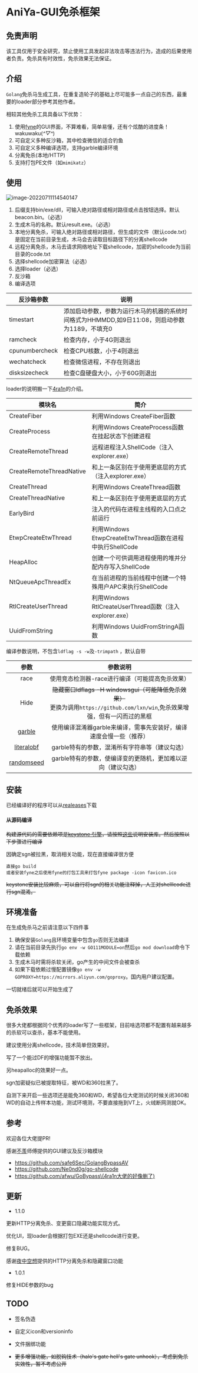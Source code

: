 # AniYa-GUI免杀框架

## 免责声明

该工具仅用于安全研究，禁止使用工具发起非法攻击等违法行为，造成的后果使用者负责。免杀具有时效性，免杀效果无法保证。

## 介绍

`Golang`免杀马生成工具，在重复造轮子的基础上尽可能多一点自己的东西，最重要的loader部分参考其他作者。

相较其他免杀工具具备以下优势：

1. 使用[fyne](https://github.com/fyne-io/fyne)的GUI界面，不算难看，简单易懂，还有个炫酷的进度条！wakuwaku(*^▽^*)
2. 可自定义多种反沙箱，其中检查微信的适合钓鱼
3. 可自定义多种编译选项，支持garble编译环境
4. 分离免杀(本地/HTTP)
5. 支持打包PE文件（如`mimikatz`）

## 使用

![image-20220711114540147](https://github.com/piiperxyz/AniYa/blob/main/img/Snipaste_2022-07-22_18-00-40.jpg)

1. 后缀支持bin/exe/dll，可输入绝对路径或相对路径或点击按钮选择。默认beacon.bin。（必选）
2. 生成木马的名称。默认result.exe。（必选）
3. 本地分离免杀，可输入绝对路径或相对路径，但生成的文件（默认code.txt）是固定在当前目录生成，木马会去读取目标路径下的分离shellcode
4. 远程分离免杀，木马去请求网络地址下载shellcode，加密的shellcode为当前目录的code.txt
6. 选择shellcode加密算法（必选）
7. 选择loader（必选）
8. 反沙箱
9. 编译选项

| 反沙箱参数     | 说明                                                         |
| -------------- | ------------------------------------------------------------ |
| timestart      | 添加启动参数，参数为运行木马的机器的系统时间格式为HHMMDD,如9日11:08，则启动参数为1189，不填充0 |
| ramcheck       | 检查内存，小于4G则退出                                       |
| cpunumbercheck | 检查CPU核数，小于4则退出                                     |
| wechatcheck    | 检查微信进程，不存在则退出                                   |
| disksizecheck  | 检查C盘硬盘大小，小于60G则退出                               |

loader的说明搬一下[4ra1n](https://github.com/4ra1n)的介绍。

| 模块名                   | 简介                                                     |
| ------------------------ | -------------------------------------------------------- |
| CreateFiber              | 利用Windows CreateFiber函数                              |
| CreateProcess            | 利用Windows CreateProcess函数在挂起状态下创建进程        |
| CreateRemoteThread       | 远程进程注入ShellCode（注入explorer.exe）                |
| CreateRemoteThreadNative | 和上一条区别在于使用更底层的方式（注入explorer.exe）     |
| CreateThread             | 利用Windows CreateThread函数                             |
| CreateThreadNative       | 和上一条区别在于使用更底层的方式                         |
| EarlyBird                | 注入的代码在进程主线程的入口点之前运行                   |
| EtwpCreateEtwThread      | 利用Windows EtwpCreateEtwThread函数在进程中执行ShellCode |
| HeapAlloc                | 创建一个可供调用进程使用的堆并分配内存写入ShellCode      |
| NtQueueApcThreadEx       | 在当前进程的当前线程中创建一个特殊用户APC来执行ShellCode |
| RtlCreateUserThread      | 利用Windows RtlCreateUserThread函数（注入explorer.exe）  |
| UuidFromString           | 利用Windows UuidFromStringA函数                          |

编译参数说明，不包含`ldflag -s -w`及`-trimpath` ，默认自带

|                             参数                             |                           参数说明                           |
| :----------------------------------------------------------: | :----------------------------------------------------------: |
|                             race                             |       使用竞态检测器-race进行编译（可能提高免杀效果）        |
|                             Hide                             | ~~隐藏窗口ldflags -H windowsgui（可能降低免杀效果）~~<br>更换为调用`https://github.com/lxn/win`,免杀效果增强，但有一闪而过的黑框 |
|        [garble](https://github.com/burrowers/garble)         | 使用编译混淆器garble来编译，需事先安装好，编译速度会慢一些（推荐） |
| [literalobf](https://github.com/burrowers/garble#literal-obfuscation) |        garble特有的参数，混淆所有字符串等（建议勾选）        |
| [randomseed](https://github.com/burrowers/garble#determinism-and-seeds) | garble特有的参数，使编译变的更随机，更加难以逆向（建议勾选） |

## 安装

已经编译好的程序可以从[realeases](https://github.com/piiperxyz/AniYa/releases)下载

#### 从源码编译

~~构建源代码的需要依赖项是[keystone 引擎](https://github.com/keystone-engine/keystone)，请按照[这些](https://github.com/keystone-engine/keystone/blob/master/docs/COMPILE.md)说明安装库。然后按照以下步骤进行编译~~

因确定sgn被拉黑，取消相关功能，现在直接编译很方便
```
直接go build
或者安装fyne之后使用fyne的打包工具来打包fyne package -icon favicon.ico
```

~~keystone安装比较麻烦，可以自行将sgn的相关功能注释掉，人工对shelllcode进行sgn混淆。~~

## 环境准备

在生成免杀马之前请注意以下四件事

1. 确保安装`Golang`且环境变量中包含`go`否则无法编译
2. 请在当前目录先执行`go env -w GO111MODULE=on`然后`go mod download`命令下载依赖
3. 生成木马时需将杀软关闭，go产生的中间文件会被查杀
4. 如果下载依赖过慢配置镜像`go env -w GOPROXY=https://mirrors.aliyun.com/goproxy`。国内用户建议配置。

一切就绪后就可以开始生成了

## 免杀效果

很多大佬都根据同个优秀的loader写了一些框架，目前啥选项都不配置有越来越多的杀软可以查杀，基本不能使用。

建议使用分离shellcode，技术简单但效果好。

写了一个能过DF的增强功能暂不放出。

另heapalloc的效果好一点。

sgn加密疑似已被提取特征，被WD和360拉黑了。

自测下来开启一些选项还是能免360和WD，希望各位大佬测试的时候关闭360和WD的自动上传样本功能，测试环境测，不要直接拖到VT上，火绒断网测就OK。

## 参考

欢迎各位大佬提PR!

感谢[不羡](https://github.com/V1rtu0l)师傅提供的GUI建议及反沙箱模块

- https://github.com/safe6Sec/GolangBypassAV
- https://github.com/Ne0nd0g/go-shellcode
- https://github.com/afwu/GoBypass\(4ra1n大佬的好像删了)

## 更新

- 1.1.0

更新HTTP分离免杀、变更窗口隐藏功能实现方式。

优化UI，现loader会根据打包EXE还是shellcode进行变更。

修复BUG。

感谢[夜中空想](https://github.com/imkitsch)提供的HTTP分离免杀和隐藏窗口功能

- 1.0.1

修复HIDE参数的bug

## TODO

- 签名伪造

- 自定义icon和versioninfo
- 文件捆绑功能

- ~~更多增强功能，如脱钩技术（halo's gate hell's gate unhook），考虑到免杀实效性，暂不考虑公开~~


